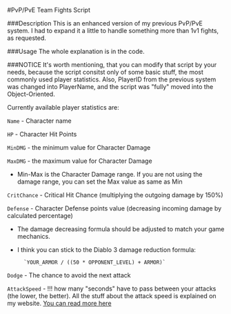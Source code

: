 #PvP/PvE Team Fights Script

###Description
This is an enhanced version of my previous PvP/PvE system.
I had to expand it a little to handle something more than 1v1 fights, as requested.

###Usage
The whole explanation is in the code.

###NOTICE
It's worth mentioning, that you can modify that script by your needs, because the script consitst only of some basic stuff, the most commonly used player statistics.
Also, PlayerID from the previous system was changed into PlayerName, and the script was "fully" moved into the Object-Oriented.

Currently available player statistics are:

`Name` - Character name

`HP` - Character Hit Points

`MinDMG` - the minimum value for Character Damage

`MaxDMG` - the maximum value for Character Damage

* Min-Max is the Character Damage range. If you are not using the damage range, you can set the Max value as same as Min

`CritChance` - Critical Hit Chance (multiplying the outgoing damage by 150%)

`Defense` - Character Defense points value (decreasing incoming damage by calculated percentage)

* The damage decreasing formula should be adjusted to match your game mechanics.
* I think you can stick to the Diablo 3 damage reduction formula:

        `YOUR_ARMOR / ((50 * OPPONENT_LEVEL) + ARMOR)`

`Dodge` - The chance to avoid the next attack

`AttackSpeed` - !!! how many "seconds" have to pass between your attacks (the lower, the better). All the stuff about the attack speed is explained on my website. [You can read more here](http://darkstoorm.pl/article/pvp_pve_system_in_php/)